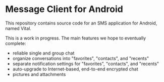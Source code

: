 Message Client for Android
==========================

This repository contains source code for an SMS application for Android,
named Vital.

This is a work in progress. The main features we hope to eventually complete:

* reliable single and group chat
* organize conversations into "favorites", "contacts", and "recents"
* separate notification settings for "favorites", "contacts", and "recents"
* auto-upgrade to Internet-based, end-to-end encrypted chat
* pictures and attachments
